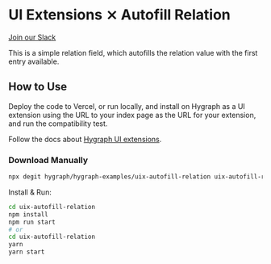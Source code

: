 # UI Extensions ⨯ Autofill Relation

[Join our Slack](https://slack.hygraph.com)

This is a simple relation field, which autofills the relation value with the first entry available.

## How to Use

Deploy the code to Vercel, or run locally, and install on Hygraph as a UI extension using the URL to your index page as the URL for your extension, and run the compatibility test.

Follow the docs about [Hygraph UI extensions](https://hygraph.com/docs/ui-extensions).

### Download Manually

```bash
npx degit hygraph/hygraph-examples/uix-autofill-relation uix-autofill-relation
```

Install & Run:

```bash
cd uix-autofill-relation
npm install
npm run start
# or
cd uix-autofill-relation
yarn
yarn start
```
